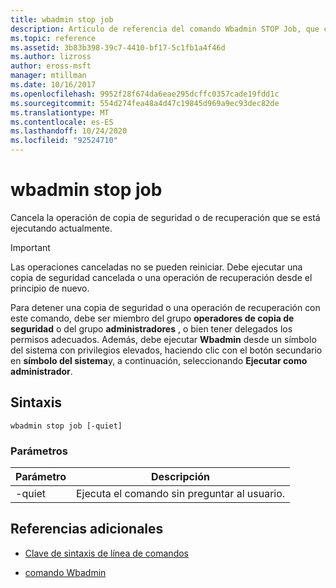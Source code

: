 ```yaml
---
title: wbadmin stop job
description: Artículo de referencia del comando Wbadmin STOP Job, que cancela la operación de copia de seguridad o recuperación que se está ejecutando actualmente.
ms.topic: reference
ms.assetid: 3b83b398-39c7-4410-bf17-5c1fb1a4f46d
ms.author: lizross
author: eross-msft
manager: mtillman
ms.date: 10/16/2017
ms.openlocfilehash: 9952f28f674da6eae295dcffc0357cade19fdd1c
ms.sourcegitcommit: 554d274fea48a4d47c19845d969a9ec93dec82de
ms.translationtype: MT
ms.contentlocale: es-ES
ms.lasthandoff: 10/24/2020
ms.locfileid: "92524710"
---
```

# <a name="wbadmin-stop-job"></a>wbadmin stop job

Cancela la operación de copia de seguridad o de recuperación que se está ejecutando actualmente.

> [!IMPORTANT]
> Las operaciones canceladas no se pueden reiniciar. Debe ejecutar una copia de seguridad cancelada o una operación de recuperación desde el principio de nuevo.

Para detener una copia de seguridad o una operación de recuperación con este comando, debe ser miembro del grupo **operadores de copia de seguridad** o del grupo **administradores** , o bien tener delegados los permisos adecuados. Además, debe ejecutar **Wbadmin** desde un símbolo del sistema con privilegios elevados, haciendo clic con el botón secundario en **símbolo del sistema**y, a continuación, seleccionando **Ejecutar como administrador**.

## <a name="syntax"></a>Sintaxis

```
wbadmin stop job [-quiet]
```

### <a name="parameters"></a>Parámetros

| Parámetro | Descripción |
|--|--|
| -quiet | Ejecuta el comando sin preguntar al usuario. |

## <a name="additional-references"></a>Referencias adicionales

- [Clave de sintaxis de línea de comandos](command-line-syntax-key.md)

- [comando Wbadmin](wbadmin.md)
